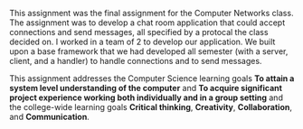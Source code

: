 This assignment was the final assignment for the Computer Networks class. The assignment was to develop a chat room application that could accept connections and send messages, all specified by a protocal the class decided on. I worked in a team of 2 to develop our application. We built upon a base framework that we had developed all semester (with a server, client, and a handler) to handle connections and to send messages.

This assignment addresses the Computer Science learning goals **To attain a system level understanding of the computer** and **To acquire significant project experience working both individually and in a group setting** and the college-wide learning goals **Critical thinking**, **Creativity**, **Collaboration**, and **Communication**. 
  
